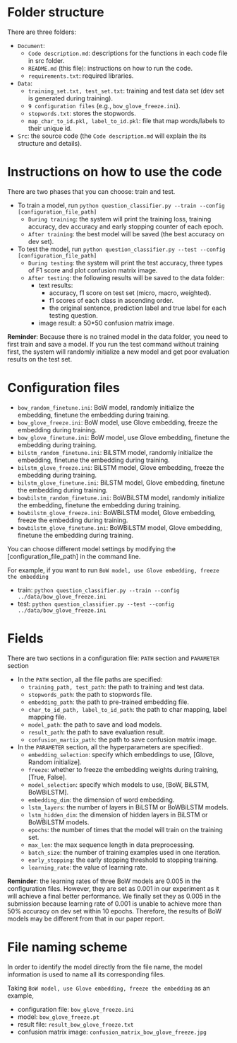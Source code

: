 ﻿# Folder structure
There are three folders:
- `Document`: 
	- `Code description.md`: descriptions for the functions in each code file in src folder.
	- `README.md` (this file): instructions on how to run the code.
	- `requirements.txt`: required libraries.
- `Data`: 
	- `training_set.txt, test_set.txt`: training and test data set (dev set is generated during training).
	- `9 configuration files` (e.g., `bow_glove_freeze.ini`).
	- `stopwords.txt`: stores the stopwords.
	- `map_char_to_id.pkl, label_to_id.pkl`: file that map words/labels to their unique id.
- `Src`: the source code (the `Code description.md` will explain the its structure and details).


# Instructions on how to use the code
There are two phases that you can choose: train and test.
- To train a model, run `python question_classifier.py --train --config [configuration_file_path]`
	- `During training`: the system will print the training loss, training accuracy, dev accuracy and early stopping counter of each epoch.
	- `After training`: the best model will be saved (the best accuracy on dev set).
- To test the model, run `python question_classifier.py --test --config [configuration_file_path]`
	- `During testing`: the system will print the test accuracy, three types of F1 score and plot confusion matrix image. 
	- `After testing`: the following results will be saved to the data folder:
		- text results: 
			- accuracy, f1 score on test set (micro, macro, weighted).
			- f1 scores of each class in ascending order.
			- the original sentence, prediction label and true label for each testing question.
		- image result: a 50*50 confusion matrix image.

**Reminder**: Because there is no trained model in the data folder, you need to first train and save a model. If you run the test command without training first, the system will randomly initialize a new model and get poor evaluation results on the test set.

# Configuration files
- `bow_random_finetune.ini`: BoW model, randomly initialize the embedding, finetune the embedding during training.
- `bow_glove_freeze.ini`: BoW model, use Glove embedding, freeze the embedding during training.
- `bow_glove_finetune.ini`: BoW model, use Glove embedding, finetune the embedding during training.
- `bilstm_random_finetune.ini`: BiLSTM model, randomly initialize the embedding, finetune the embedding during training.
- `bilstm_glove_freeze.ini`: BiLSTM model, Glove embedding, freeze the embedding during training.
- `bilstm_glove_finetune.ini`: BiLSTM model, Glove embedding, finetune the embedding during training.
- `bowbilstm_random_finetune.ini`: BoWBiLSTM model, randomly initialize the embedding, finetune the embedding during training.
- `bowbilstm_glove_freeze.ini`: BoWBiLSTM model, Glove embedding, freeze the embedding during training.
- `bowbilstm_glove_finetune.ini`: BoWBiLSTM model, Glove embedding, finetune the embedding during training.

You can choose different model settings by modifying the [configuration_file_path] in the command line.

For example, if you want to run `BoW model, use Glove embedding, freeze the embedding`
- train: `python question_classifier.py --train --config ../data/bow_glove_freeze.ini`
- test: `python question_classifier.py --test --config ../data/bow_glove_freeze.ini`

# Fields
There are two sections in a configuration file: `PATH` section and `PARAMETER` section
- In the `PATH` section, all the file paths are specified:
	- `training_path, test_path`: the path to training and test data.
	- `stopwords_path`: the path to stopwords file.
	- `embedding_path`: the path to pre-trained embedding file.
	- `char_to_id_path, label_to_id_path`: the path to char mapping, label mapping file.
	- `model_path`: the path to save and load models.
	- `result_path`: the path to save evaluation result.
	- `confusion_martix_path`: the path to save confusion matrix image.
- In the `PARAMETER` section, all the hyperparameters are specified:.
	- `embedding_selection`: specify which embeddings to use, [Glove, Random initialize].
	- `freeze`: whether to freeze the embedding weights during training, [True, False].
	- `model_selection`: specify which models to use, [BoW, BiLSTM, BoWBiLSTM].
	- `embedding_dim`: the dimension of word embedding.
	- `lstm_layers`: the number of layers in BiLSTM or BoWBiLSTM models.
	- `lstm_hidden_dim`: the dimension of hidden layers in BiLSTM or BoWBiLSTM models.
	- `epochs`: the number of times that the model will train on the training set.
	- `max_len`: the max sequence length in data preprocessing.
	- `batch_size`: the number of training examples used in one iteration.
	- `early_stopping`: the early stopping threshold to stopping training.
	- `learning_rate`: the value of learning rate.
	
**Reminder**: the learning rates of three BoW models are 0.005 in the configuration files. 
However, they are set as 0.001 in our experiment as it will achieve a final better performance.
We finally set they as 0.005 in the submission because learning rate of 0.001 is unable to achieve more than 50% accuracy on dev set within 10 epochs.
Therefore, the results of BoW models may be different from that in our paper report.
	
# File naming scheme
In order to identify the model directly from the file name, the model information
is used to name all its corresponding files.

Taking `BoW model, use Glove embedding, freeze the embedding` as an example,
- configuration file: `bow_glove_freeze.ini`
- model: `bow_glove_freeze.pt`
- result file: `result_bow_glove_freeze.txt`
- confusion matrix image: `confusion_matrix_bow_glove_freeze.jpg`











